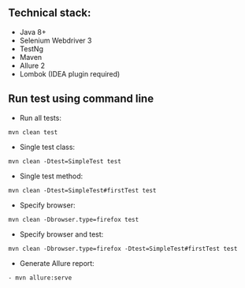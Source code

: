 ## Technical stack:
- Java 8+
- Selenium Webdriver 3
- TestNg
- Maven
- Allure 2 
- Lombok (IDEA plugin required)

## Run test using command line
- Run all tests: 
```shell script
mvn clean test
```
- Single test class: 
```shell script
mvn clean -Dtest=SimpleTest test
```
- Single test method:
```shell script
mvn clean -Dtest=SimpleTest#firstTest test
```
- Specify browser:
```shell script
mvn clean -Dbrowser.type=firefox test
```
- Specify browser and test:
```shell script
mvn clean -Dbrowser.type=firefox -Dtest=SimpleTest#firstTest test
```
- Generate Allure report:
```shell script
- mvn allure:serve
```